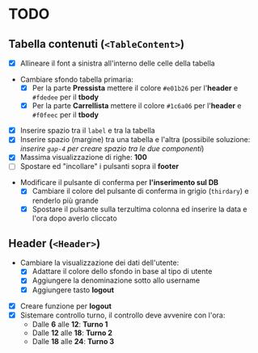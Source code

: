 # TODO

## Tabella contenuti (`<TableContent>`)

- [x] Allineare il font a sinistra all'interno delle celle della tabella
- Cambiare sfondo tabella primaria:
    - [x] Per la parte **Pressista** mettere il colore `#e01b26` per l'**header** e `#fdedee` per il **tbody**
    - [x] Per la parte **Carrellista** mettere il colore `#1c6a06` per l'**header** e `#f0feec` per il **tbody**
- [x] Inserire spazio tra il `label` e tra la tabella
- [x] Inserire spazio (margine) tra una tabella e l'altra (possibile soluzione: _inserire `gap-4` per creare spazio tra le due componenti_)
- [x] Massima visualizzazione di righe: **100**
- [ ] Spostare ed "incollare" i pulsanti sopra il **footer**
- Modificare il pulsante di conferma per **l'inserimento sul DB**
    - [x] Cambiare il colore del pulsante di conferma in grigio (`thirdary`) e renderlo più grande
    - [x] Spostare il pulsante sulla terzultima colonna ed inserire la data e l'ora dopo averlo cliccato

## Header (`<Header>`)

- Cambiare la visualizzazione dei dati dell'utente:
    - [x] Adattare il colore dello sfondo in base al tipo di utente
    - [x] Aggiungere la denominazione sotto allo username
    - [x] Aggiungere tasto **logout**
- [x] Creare funzione per **logout**
- [x] Sistemare controllo turno, il controllo deve avvenire con l'ora:
    - Dalle **6** alle **12**: **Turno 1**
    - Dalle **12** alle **18**: **Turno 2**
    - Dalle **18** alle **24**: **Turno 3**